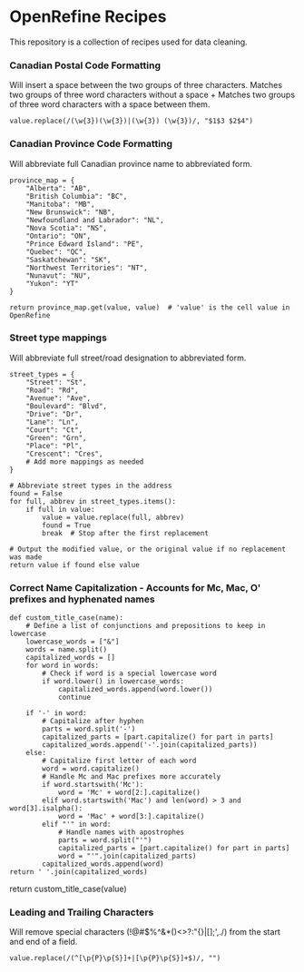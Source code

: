# OpenRefine Recipes

This repository is a collection of recipes used for data cleaning.


### Canadian Postal Code Formatting

Will insert a space between the two groups of three characters. Matches two groups of three word characters without a space + Matches two groups of three word characters with a space between them.

    value.replace(/(\w{3})(\w{3})|(\w{3}) (\w{3})/, "$1$3 $2$4")


### Canadian Province Code Formatting

Will abbreviate full Canadian province name to abbreviated form.

    province_map = {
        "Alberta": "AB",
        "British Columbia": "BC",
        "Manitoba": "MB",
        "New Brunswick": "NB",
        "Newfoundland and Labrador": "NL",
        "Nova Scotia": "NS",
        "Ontario": "ON",
        "Prince Edward Island": "PE",
        "Quebec": "QC",
        "Saskatchewan": "SK",
        "Northwest Territories": "NT",
        "Nunavut": "NU",
        "Yukon": "YT"
    }
    
    return province_map.get(value, value)  # 'value' is the cell value in OpenRefine


### Street type mappings

Will abbreviate full street/road designation to abbreviated form.

    street_types = {
        "Street": "St",
        "Road": "Rd",
        "Avenue": "Ave",
        "Boulevard": "Blvd",
        "Drive": "Dr",
        "Lane": "Ln",
        "Court": "Ct",
        "Green": "Grn",
        "Place": "Pl",
        "Crescent": "Cres",
        # Add more mappings as needed
    }
    
    # Abbreviate street types in the address
    found = False
    for full, abbrev in street_types.items():
        if full in value:
            value = value.replace(full, abbrev)
            found = True
            break  # Stop after the first replacement
    
    # Output the modified value, or the original value if no replacement was made
    return value if found else value

### Correct Name Capitalization - Accounts for Mc, Mac, O' prefixes and hyphenated names

    def custom_title_case(name):
        # Define a list of conjunctions and prepositions to keep in lowercase
        lowercase_words = ["&"]
        words = name.split()
        capitalized_words = []
        for word in words:
            # Check if word is a special lowercase word
            if word.lower() in lowercase_words:
                capitalized_words.append(word.lower())
                continue
        
        if '-' in word:
            # Capitalize after hyphen
            parts = word.split('-')
            capitalized_parts = [part.capitalize() for part in parts]
            capitalized_words.append('-'.join(capitalized_parts))
        else:
            # Capitalize first letter of each word
            word = word.capitalize()
            # Handle Mc and Mac prefixes more accurately
            if word.startswith('Mc'):
                word = 'Mc' + word[2:].capitalize()
            elif word.startswith('Mac') and len(word) > 3 and word[3].isalpha():
                word = 'Mac' + word[3:].capitalize()
            elif "'" in word:
                # Handle names with apostrophes
                parts = word.split("'")
                capitalized_parts = [part.capitalize() for part in parts]
                word = "'".join(capitalized_parts)
            capitalized_words.append(word)
    return ' '.join(capitalized_words)

return custom_title_case(value)




### Leading and Trailing Characters

Will remove special characters (!@#$%^&*()<>?:"{}|[]\;',./) from the start and end of a field.

    value.replace(/(^[\p{P}\p{S}]+|[\p{P}\p{S}]+$)/, "")
